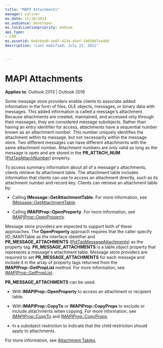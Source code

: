 ```yaml
---
title: "MAPI Attachments"
manager: soliver
ms.date: 11/16/2014
ms.audience: Developer
ms.localizationpriority: medium
api_type:
- COM
ms.assetid: 6e6c6ad9-1e07-4234-a5ef-18020d7ce468
description: "Last modified: July 23, 2011"
 
 
---
```


# MAPI Attachments

  
  
**Applies to**: Outlook 2013 | Outlook 2016 
  
Some message store providers enable clients to associate added information in the form of files, OLE objects, messages, or binary data with messages. This added information is called a message's attachment. Because attachments are created, maintained, and accessed only through their messages, they are considered message subobjects. Rather than having an entry identifier for access, attachments have a sequential number known as an attachment number. This number uniquely identifies the attachment within its message, but not necessarily within the message store. Two different messages can have different attachments with the same attachment number. Attachment numbers are only valid as long as the message is open and are stored in the **PR_ATTACH_NUM** ([PidTagAttachNumber](pidtagattachnumber-canonical-property.md)) property.
  
To access summary information about all of a message's attachments, clients retrieve its attachment table. The attachment table includes information that clients can use to access an attachment directly, such as its attachment number and record key. Clients can retrieve an attachment table by:
  
- Calling **IMessage::GetAttachmentTable**. For more information, see [IMessage::GetAttachmentTable](imessage-getattachmenttable.md).
    
- Calling **IMAPIProp::OpenProperty**. For more information, see [IMAPIProp::OpenProperty](imapiprop-openproperty.md).
    
Message store providers are expected to support both of these approaches. The **OpenProperty** approach requires that the caller specify IID_IMAPITable as the interface identifier and **PR_MESSAGE_ATTACHMENTS** ([PidTagMessageAttachments](pidtagmessageattachments-canonical-property.md)) as the property tag. **PR_MESSAGE_ATTACHMENTS** is a table object property that represents a message's attachment table. Message store providers are required to set **PR_MESSAGE_ATTACHMENTS** for each message and include it in the array of property tags returned from the **IMAPIProp::GetPropList** method. For more information, see [IMAPIProp::GetPropList](imapiprop-getproplist.md).
  
 **PR_MESSAGE_ATTACHMENTS** can be used: 
  
- With **IMAPIProp::OpenProperty** to access an attachment or recipient table. 
    
- With **IMAPIProp::CopyTo** or **IMAPIProp::CopyProps** to exclude or include attachments when copying. For more information, see [IMAPIProp::CopyTo](imapiprop-copyto.md) and [IMAPIProp::CopyProps](imapiprop-copyprops.md).
    
- In a subobject restriction to indicate that the child restriction should apply to attachments.
    
For more information, see [Attachment Tables](attachment-tables.md).
  

